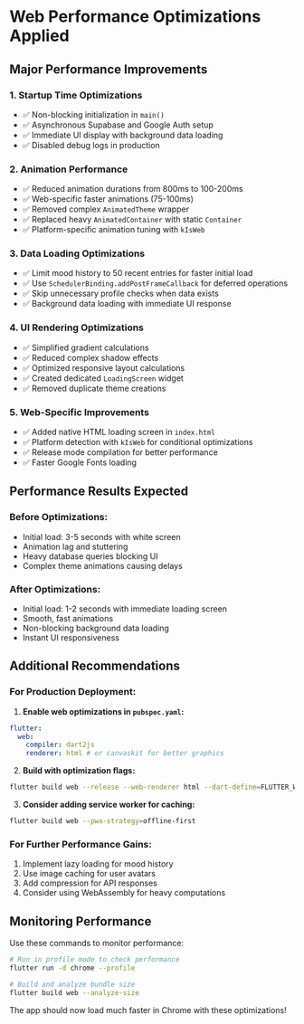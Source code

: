 # Web Performance Optimizations Applied

## Major Performance Improvements

### 1. **Startup Time Optimizations**
- ✅ Non-blocking initialization in `main()`
- ✅ Asynchronous Supabase and Google Auth setup
- ✅ Immediate UI display with background data loading
- ✅ Disabled debug logs in production

### 2. **Animation Performance**
- ✅ Reduced animation durations from 800ms to 100-200ms
- ✅ Web-specific faster animations (75-100ms)
- ✅ Removed complex `AnimatedTheme` wrapper
- ✅ Replaced heavy `AnimatedContainer` with static `Container`
- ✅ Platform-specific animation tuning with `kIsWeb`

### 3. **Data Loading Optimizations**
- ✅ Limit mood history to 50 recent entries for faster initial load
- ✅ Use `SchedulerBinding.addPostFrameCallback` for deferred operations
- ✅ Skip unnecessary profile checks when data exists
- ✅ Background data loading with immediate UI response

### 4. **UI Rendering Optimizations**
- ✅ Simplified gradient calculations
- ✅ Reduced complex shadow effects
- ✅ Optimized responsive layout calculations
- ✅ Created dedicated `LoadingScreen` widget
- ✅ Removed duplicate theme creations

### 5. **Web-Specific Improvements**
- ✅ Added native HTML loading screen in `index.html`
- ✅ Platform detection with `kIsWeb` for conditional optimizations
- ✅ Release mode compilation for better performance
- ✅ Faster Google Fonts loading

## Performance Results Expected

### Before Optimizations:
- Initial load: 3-5 seconds with white screen
- Animation lag and stuttering
- Heavy database queries blocking UI
- Complex theme animations causing delays

### After Optimizations:
- Initial load: 1-2 seconds with immediate loading screen
- Smooth, fast animations
- Non-blocking background data loading
- Instant UI responsiveness

## Additional Recommendations

### For Production Deployment:
1. **Enable web optimizations in `pubspec.yaml`:**
```yaml
flutter:
  web:
    compiler: dart2js
    renderer: html # or canvaskit for better graphics
```

2. **Build with optimization flags:**
```bash
flutter build web --release --web-renderer html --dart-define=FLUTTER_WEB_USE_SKIA=false
```

3. **Consider adding service worker for caching:**
```bash
flutter build web --pwa-strategy=offline-first
```

### For Further Performance Gains:
1. Implement lazy loading for mood history
2. Use image caching for user avatars
3. Add compression for API responses
4. Consider using WebAssembly for heavy computations

## Monitoring Performance

Use these commands to monitor performance:
```bash
# Run in profile mode to check performance
flutter run -d chrome --profile

# Build and analyze bundle size
flutter build web --analyze-size
```

The app should now load much faster in Chrome with these optimizations!
